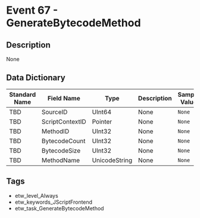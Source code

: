 # Event 67 - GenerateBytecodeMethod

## Description
None

## Data Dictionary
|Standard Name|Field Name|Type|Description|Sample Value|
|---|---|---|---|---|
|TBD|SourceID|UInt64|None|`None`|
|TBD|ScriptContextID|Pointer|None|`None`|
|TBD|MethodID|UInt32|None|`None`|
|TBD|BytecodeCount|UInt32|None|`None`|
|TBD|BytecodeSize|UInt32|None|`None`|
|TBD|MethodName|UnicodeString|None|`None`|

## Tags
* etw_level_Always
* etw_keywords_JScriptFrontend
* etw_task_GenerateBytecodeMethod